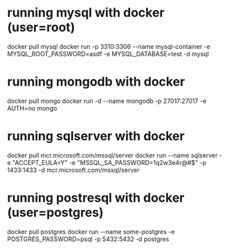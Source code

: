 # running mysql with docker (user=root)

docker pull mysql
docker run -p 3310:3306 --name mysql-container -e MYSQL_ROOT_PASSWORD=asdf -e MYSQL_DATABASE=test -d mysql

# running mongodb with docker

docker pull mongo
docker run -d --name mongodb -p 27017:27017 -e AUTH=no mongo

# running sqlserver with docker

docker pull mcr.microsoft.com/mssql/server
docker run --name sqlserver -e "ACCEPT_EULA=Y" -e
"MSSQL_SA_PASSWORD=1q2w3e4r@#$" -p 1433:1433 -d mcr.microsoft.com/mssql/server

# running postresql with docker (user=postgres)

docker pull postgres
docker run --name some-postgres -e POSTGRES_PASSWORD=psql -p 5432:5432 -d postgres
